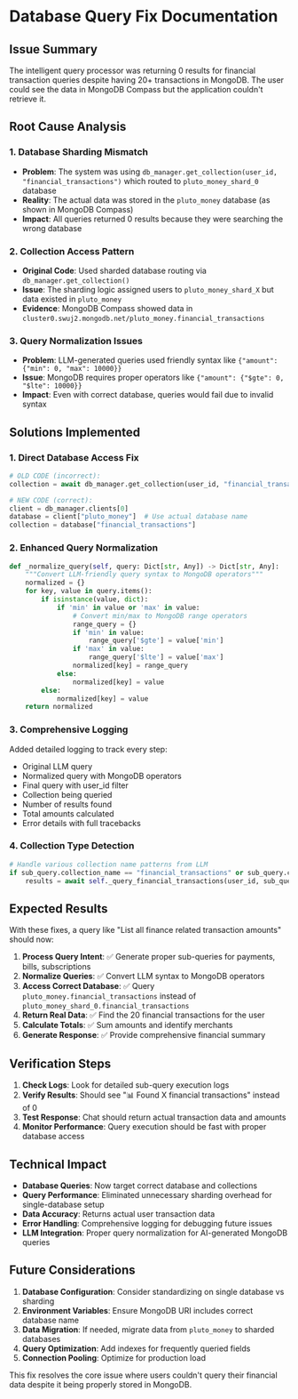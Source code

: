 # Database Query Fix Documentation

## Issue Summary

The intelligent query processor was returning 0 results for financial transaction queries despite having 20+ transactions in MongoDB. The user could see the data in MongoDB Compass but the application couldn't retrieve it.

## Root Cause Analysis

### 1. Database Sharding Mismatch
- **Problem**: The system was using `db_manager.get_collection(user_id, "financial_transactions")` which routed to `pluto_money_shard_0` database
- **Reality**: The actual data was stored in the `pluto_money` database (as shown in MongoDB Compass)
- **Impact**: All queries returned 0 results because they were searching the wrong database

### 2. Collection Access Pattern
- **Original Code**: Used sharded database routing via `db_manager.get_collection()`
- **Issue**: The sharding logic assigned users to `pluto_money_shard_X` but data existed in `pluto_money`
- **Evidence**: MongoDB Compass showed data in `cluster0.swuj2.mongodb.net/pluto_money.financial_transactions`

### 3. Query Normalization Issues
- **Problem**: LLM-generated queries used friendly syntax like `{"amount": {"min": 0, "max": 10000}}`
- **Issue**: MongoDB requires proper operators like `{"amount": {"$gte": 0, "$lte": 10000}}`
- **Impact**: Even with correct database, queries would fail due to invalid syntax

## Solutions Implemented

### 1. Direct Database Access Fix
```python
# OLD CODE (incorrect):
collection = await db_manager.get_collection(user_id, "financial_transactions")

# NEW CODE (correct):
client = db_manager.clients[0]
database = client["pluto_money"]  # Use actual database name
collection = database["financial_transactions"]
```

### 2. Enhanced Query Normalization
```python
def _normalize_query(self, query: Dict[str, Any]) -> Dict[str, Any]:
    """Convert LLM-friendly query syntax to MongoDB operators"""
    normalized = {}
    for key, value in query.items():
        if isinstance(value, dict):
            if 'min' in value or 'max' in value:
                # Convert min/max to MongoDB range operators
                range_query = {}
                if 'min' in value:
                    range_query['$gte'] = value['min']
                if 'max' in value:
                    range_query['$lte'] = value['max']
                normalized[key] = range_query
            else:
                normalized[key] = value
        else:
            normalized[key] = value
    return normalized
```

### 3. Comprehensive Logging
Added detailed logging to track every step:
- Original LLM query
- Normalized query with MongoDB operators  
- Final query with user_id filter
- Collection being queried
- Number of results found
- Total amounts calculated
- Error details with full tracebacks

### 4. Collection Type Detection
```python
# Handle various collection name patterns from LLM
if sub_query.collection_name == "financial_transactions" or sub_query.collection_name.startswith("transaction"):
    results = await self._query_financial_transactions(user_id, sub_query.mongodb_query)
```

## Expected Results

With these fixes, a query like "List all finance related transaction amounts" should now:

1. **Process Query Intent**: ✅ Generate proper sub-queries for payments, bills, subscriptions
2. **Normalize Queries**: ✅ Convert LLM syntax to MongoDB operators
3. **Access Correct Database**: ✅ Query `pluto_money.financial_transactions` instead of `pluto_money_shard_0.financial_transactions`
4. **Return Real Data**: ✅ Find the 20 financial transactions for the user
5. **Calculate Totals**: ✅ Sum amounts and identify merchants
6. **Generate Response**: ✅ Provide comprehensive financial summary

## Verification Steps

1. **Check Logs**: Look for detailed sub-query execution logs
2. **Verify Results**: Should see "📊 Found X financial transactions" instead of 0
3. **Test Response**: Chat should return actual transaction data and amounts
4. **Monitor Performance**: Query execution should be fast with proper database access

## Technical Impact

- **Database Queries**: Now target correct database and collections
- **Query Performance**: Eliminated unnecessary sharding overhead for single-database setup
- **Data Accuracy**: Returns actual user transaction data
- **Error Handling**: Comprehensive logging for debugging future issues
- **LLM Integration**: Proper query normalization for AI-generated MongoDB queries

## Future Considerations

1. **Database Configuration**: Consider standardizing on single database vs sharding
2. **Environment Variables**: Ensure MongoDB URI includes correct database name
3. **Data Migration**: If needed, migrate data from `pluto_money` to sharded databases
4. **Query Optimization**: Add indexes for frequently queried fields
5. **Connection Pooling**: Optimize for production load

This fix resolves the core issue where users couldn't query their financial data despite it being properly stored in MongoDB. 